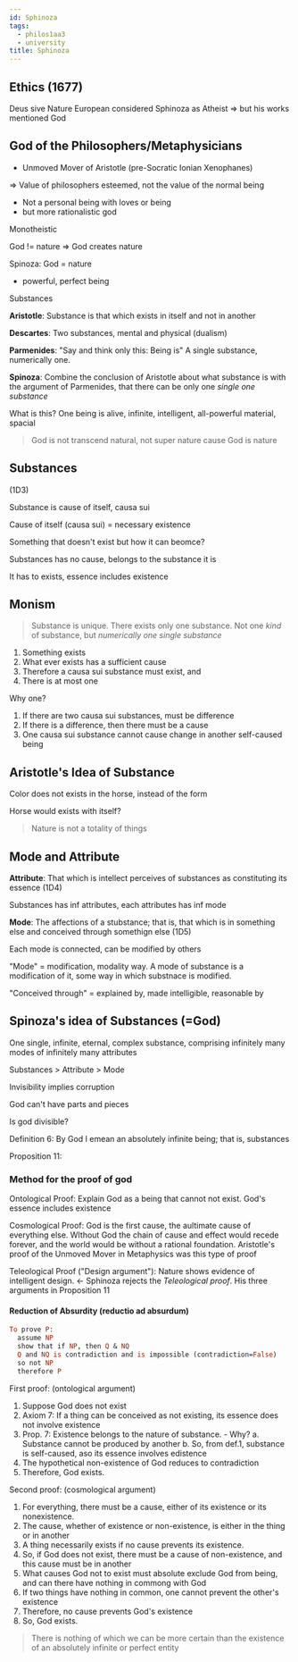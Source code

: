 ```yaml
---
id: Sphinoza
tags:
  - philos1aa3
  - university
title: Sphinoza
---
```


## Ethics (1677)

Deus sive Nature
European considered Sphinoza as Atheist => but his works mentioned God

## God of the Philosophers/Metaphysicians

- Unmoved Mover of Aristotle (pre-Socratic Ionian Xenophanes)

=> Value of philosophers esteemed, not the value of the normal being

- Not a personal being with loves or being
- but more rationalistic god

Monotheistic

God != nature => God creates nature

Spinoza: God = nature

- powerful, perfect being

Substances

**Aristotle**: Substance is that which exists in itself and not in another

**Descartes**: Two substances, mental and physical (dualism)

**Parmenides**: "Say and think only this: Being is" A single substance, numerically one.

**Spinoza**: Combine the conclusion of Aristotle about what substance is with the argument of Parmenides, that there can be only one _single one substance_

What is this?
One being is alive, infinite, intelligent, all-powerful
material, spacial

> God is not transcend natural, not super nature cause
> God is nature

## Substances

(1D3)

Substance is cause of itself, causa sui

Cause of itself (causa sui) = necessary existence

Something that doesn't exist but how it can beomce?

Substances has no cause, belongs to the substance it is

It has to exists, essence includes existence

## Monism

> Substance is unique. There exists only one substance. Not one _kind_ of substance, but _numerically one single substance_

1. Something exists
2. What ever exists has a sufficient cause
3. Therefore a causa sui substance must exist, and
4. There is at most one

Why one?

1. If there are two causa sui substances, must be difference
2. If there is a difference, then there must be a cause
3. One causa sui substance cannot cause change in another self-caused being

## Aristotle's Idea of Substance

Color does not exists in the horse, instead of the form

Horse would exists with itself?

> Nature is not a totality of things

## Mode and Attribute

**Attribute**: That which is intellect perceives of substances as constituting its essence (1D4)

Substances has inf attributes, each attributes has inf mode

**Mode**: The affections of a stubstance; that is, that which is in something else and conceived through somethign else (1D5)

Each mode is connected, can be modified by others

"Mode" = modification, modality way. A mode of substance is a modification of it, some way in which substnace is modified.

"Conceived through" = explained by, made intelligible, reasonable by

## Spinoza's idea of Substances (=God)

One single, infinite, eternal, complex substance, comprising infinitely many modes of infinitely many attributes

Substances > Attribute > Mode

Invisibility implies corruption

God can't have parts and pieces

Is god divisible?

Definition 6: By God I emean an absolutely infinite being; that is, substances

Proposition 11:

### Method for the proof of god

Ontological Proof: Explain God as a being that cannot not exist. God's essence includes existence

Cosmological Proof: God is the first cause, the aultimate cause of everything else. WIthout God the chain of cause and effect would recede forever, and the world would be without a rational foundation.
Aristotle's proof of the Unmoved Mover in Metaphysics was this type of proof

Teleological Proof ("Design argument"): Nature shows evidence of intelligent design. <- Sphinoza rejects the _Teleological proof_. His three arguments in Proposition 11

#### Reduction of Absurdity (reductio ad absurdum)

```prolog
To prove P:
  assume NP
  show that if NP, then Q & NQ
  Q and NQ is contradiction and is impossible (contradiction=False)
  so not NP
  therefore P
```

First proof: (ontological argument)

1. Suppose God does not exist
2. Axiom 7: If a thing can be conceived as not existing, its essence does not involve existence
3. Prop. 7: Existence belongs to the nature of substance. - Why?
   a. Substance cannot be produced by another
   b. So, from def.1, substance is self-caused, aso its essence involves edistence
4. The hypothetical non-existence of God reduces to contradiction
5. Therefore, God exists.

Second proof: (cosmological argument)

1. For everything, there must be a cause, either of its existence or its nonexistence.
2. The cause, whether of existence or non-existence, is either in the thing or in another
3. A thing necessarily exists if no cause prevents its existence.
4. So, if God does not exist, there must be a cause of non-existence, and this cause must be in another
5. What causes God not to exist must absolute exclude God from being, and can there have nothing in commong with God
6. If two things have nothing in common, one cannot prevent the other's existence
7. Therefore, no cause prevents God's existence
8. So, God exists.

> There is nothing of which we can be more certain than the existence of an absolutely infinite or perfect entity
